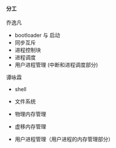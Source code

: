 #### 分工

乔逸凡

- bootloader 与 启动
- 同步互斥
- 进程控制块
- 进程调度
- 用户进程管理 (中断和进程调度部分)



谭咏霖

- shell

- 文件系统
- 物理内存管理
- 虚移内存管理
- 用户进程管理（用户进程的内存管理部分）